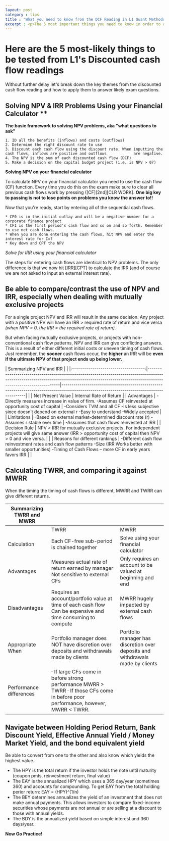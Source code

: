 ```yaml
---
layout: post
category : tips
title : "What you need to know from the DCF Reading in L1 Quant Methods"
excerpt : <p>The 5 most important things you need to know in order to answer L1 Exam questions based on the CFA Discounted cash flow reading (That's study session 2, reading #6).</p>
--- 
```

# Here are the 5 most-likely things to be tested from L1's Discounted cash flow readings
Without further delay let's break down the key themes from the discounted cash flow reading and how to apply them to answer likely exam questions.


## Solving NPV & IRR Problems Using your Financial Calculator **

__The basic framework to solving NPV problems, aka "what questions to ask"__

	1. ID all the benefits (inflows) and costs (outflows)
	2. Determine the right discount rate to use
	3. Discount each cash flow using the discount rate. When inputting the cash flows, inflows are positive and outflows            are negative.
	4. The NPV is the sum of each discounted cash flow (DCF)
	5. Make a decision on the capital budget project (i.e. is NPV > 0?)


__Solving NPV on your financial calculator__

To calculate NPV on your financial calculator you need to use the cash flow (CF) function.  Every time you do this on the exam make sure to clear all previous cash flows work by pressing ([CF][2nd][CLR WORK]. **One big key to passing is not to lose points on problems you know the answer to!!**

Now that you're ready, start by entering all of the sequential cash flows.

	* CF0 is in the initial outlay and will be a negative number for a corporate finance project
	* CF1 is the first period’s cash flow and so on and so forth. Remember to use net cash flows.
	* When you are done entering the cash flows, hit NPV and enter the interest rate for I=?
	* Key down and CPT the NPV

*Solve for IRR using your financial calculator*

The steps for entering cash flows are identical to NPV problems. The only difference is that we now hit [IRR][CPT] to calculate the IRR (and of course we are not asked to input an external interest rate).

## Be able to compare/contrast the use of NPV and IRR, especially when dealing with mutually exclusive projects

For a single project NPV and IRR will result in the same decision. Any project with a positive NPV will have an IRR > required rate of return and vice versa *(when NPV = 0, the IRR = the required rate of return).*

But when facing mutually exclusive projects, or projects with non-conventional cash flow patterns, NPV and IRR can give conflicting answers. This is a result of either different initial costs or uneven timing of cash flows. Just remember, the __sooner__ cash flows occur, the __higher__ an IRR will be __even if the ultimate NPV of that project ends up being lower.__


|                                                                Summarizing NPV   and IRR                                                                                                                                           |                                                                                                                                          |
|:------------------------------------:|----------------------------------------------------------------------------------------------------------------------------------------------------------------------------------------------|------------------------------------------------------------------------------------------------------------------------------------------|
|                                      |                        Net Present Value                                                                                                                                                     |    Internal Rate of Return                                                                                                               |
|    Advantages                        |    -Directly   measures increase in value of firm.    -Assumes CF   reinvested at opportunity cost of capital                                                                                |    -Considers   TVM  and all CF   -Is less   subjective since doesn’t depend on external r   -Easy to   understand   -Widely accepted    |
|    Limitations                       |    -Based on   external market-determined discount rate (r)   -Assumes r   stable over time                                                                                                  |    -Assumes that   cash flows reinvested at IRR                                                                                          |
|    Decision Rule                     |    NPV > IRR for   mutually exclusive projects. For independent projects will give same answer   (IRR > opportunity cost of capital then NPV > 0 and vice versa.                             |                                                                                                                                          |
|    Reasons for different rankings    |    -Different cash   flow reinvestment rates and cash flow patterns   -Size (IRR Works   better with smaller opportunities)   -Timing of Cash   Flows – more CF in early years favors IRR    |                                                                                                                                          |

## Calculating TWRR, and comparing it against MWRR 
When the timing the timing of cash flows is different, MWRR and TWRR can give different returns.

Summarizing TWRR and MWRR    |                                                                                                                                                                        |                                                                                        |
|---------------------------------|------------------------------------------------------------------------------------------------------------------------------------------------------------------------|----------------------------------------------------------------------------------------|
|                                 |    TWRR                                                                                                                                                                |    MWRR                                                                                |
|    Calculation                  |           Each CF-free sub-period   is chained together                                                                                                                |           Solve using your financial calculator                                        |
|    Advantages                   |    Measures actual rate of return earned by manager   Not sensitive to external CFs                                                                                    |    Only requires an account to be valued at beginning   and end                        |
|    Disadvantages                |    Requires an account/portfolio value at time of each   cash flow   Can be expensive and time consuming to compute                                                    |    MWRR hugely impacted by external cash flows                                         |
|    Appropriate When             |    Portfolio manager does NOT have discretion over   deposits and withdrawals made by clients                                                                          |    Portfolio manager has discretion over deposits and   withdrawals made by clients    |
|    Performance differences      |    ·           If   large CFs come in before strong   performance MWRR > TWRR   ·           If   those CFs come in before poor performance,   however, MWRR < TWRR.    |                                                                                        |

## Navigate between Holding Period Return, Bank Discount Yield, Effective Annual Yield / Money Market Yield, and the bond equivalent yield

Be able to convert from one to the other and also know which yields the highest value. 

* The HPY is the total return if the investor holds the note until maturity (coupon pmts, reinvestment return, final value)
* The EAY is the annualized HPY which uses a 365 day/year (sometimes 360) and accounts for compounding. To get EAY from the total holding perior return: EAY = (HPY)^(1/n)
* The BEY determines annualizes the yield of an investment that does not make annual payments. This allows investors to compare fixed-income securities whose payments are not annual or are selling at a discount to those with annual yields.
* The BDY is the annualized yield based on simple interest and 360 days/year.


__Now Go Practice!__
